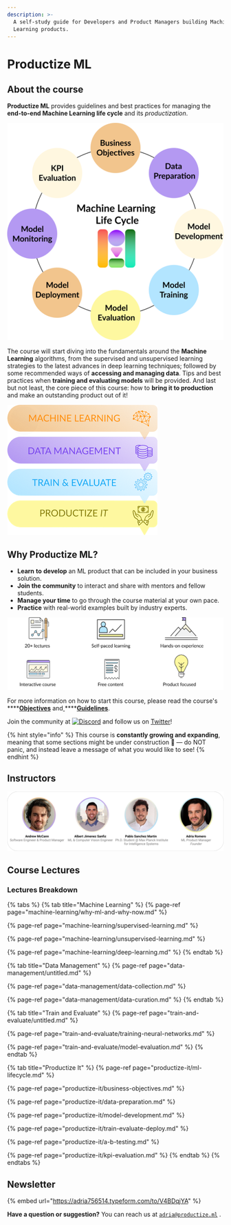 ```yaml
---
description: >-
  A self-study guide for Developers and Product Managers building Machine
  Learning products.
---
```


# Productize ML

## About the course

**Productize ML** provides guidelines and best practices for managing the **end-to-end Machine Learning life cycle** and its _productization_.

![](.gitbook/assets/ml_life_cycle%20%281%29.png)

The course will start diving into the fundamentals around the **Machine Learning** algorithms, from the supervised and unsupervised learning strategies to the latest advances in deep learning techniques; followed by some recommended ways of **accessing and managing data**. Tips and best practices when **training and evaluating models** will be provided. And last but not least, the core piece of this course: how to **bring it to production** and make an outstanding product out of it! 

![](.gitbook/assets/course-lectures%20%281%29.png)

## Why Productize ML?

* **Learn** **to** **develop** an ML product that can be included in your business solution.
* **Join the community** to interact and share with mentors and fellow students.
* **Manage your time** to go through the course material at your own pace.
* **Practice** with real-world examples built by industry experts.

![](.gitbook/assets/intro.png)

For more information on how to start this course, please read the course's[ ](https://productize.ml/Objectives-2abf4db47bb745748f745efa276e5b85)\*\*\*\*[**Objectives**](introduction/objectives.md) and[ ](https://productize.ml/Guidelines-44840ce96a424e4390a6856878b65d59)\*\*\*\*[**Guidelines**](introduction/guidelines.md). 

Join the community at [![Discord](https://camo.githubusercontent.com/721a04c8d44d23c9284fbe1eac71f39b6f544db7/68747470733a2f2f696d672e736869656c64732e696f2f646973636f72642f3436333735323832303032363337363230322e7376673f6c6162656c3d266c6f676f3d646973636f7264266c6f676f436f6c6f723d66666666666626636f6c6f723d373338394438266c6162656c436f6c6f723d364137454332)](https://discord.gg/gP6z2nR) and follow us on [Twitter](https://twitter.com/productizeML/)!

{% hint style="info" %}
This course is **constantly growing and expanding**, meaning that some sections might be under construction 🚧 — do NOT panic, and instead leave a message of what you would like to see!
{% endhint %}

## Instructors

![](.gitbook/assets/team%20%283%29.png)

## Course Lectures

### Lectures Breakdown

{% tabs %}
{% tab title="Machine Learning" %}
{% page-ref page="machine-learning/why-ml-and-why-now.md" %}

{% page-ref page="machine-learning/supervised-learning.md" %}

{% page-ref page="machine-learning/unsupervised-learning.md" %}

{% page-ref page="machine-learning/deep-learning.md" %}
{% endtab %}

{% tab title="Data Management" %}
{% page-ref page="data-management/untitled.md" %}

{% page-ref page="data-management/data-collection.md" %}

{% page-ref page="data-management/data-curation.md" %}
{% endtab %}

{% tab title="Train and Evaluate" %}
{% page-ref page="train-and-evaluate/untitled.md" %}

{% page-ref page="train-and-evaluate/training-neural-networks.md" %}

{% page-ref page="train-and-evaluate/model-evaluation.md" %}
{% endtab %}

{% tab title="Productize It" %}
{% page-ref page="productize-it/ml-lifecycle.md" %}

{% page-ref page="productize-it/business-objectives.md" %}

{% page-ref page="productize-it/data-preparation.md" %}

{% page-ref page="productize-it/model-development.md" %}

{% page-ref page="productize-it/train-evaluate-deploy.md" %}

{% page-ref page="productize-it/a-b-testing.md" %}

{% page-ref page="productize-it/kpi-evaluation.md" %}
{% endtab %}
{% endtabs %}

## Newsletter

{% embed url="https://adria756514.typeform.com/to/V4BDqjYA" %}

**Have a question or suggestion?** You can reach us at [`adria@productize.ml`](mailto:adria@productize.ml) .


